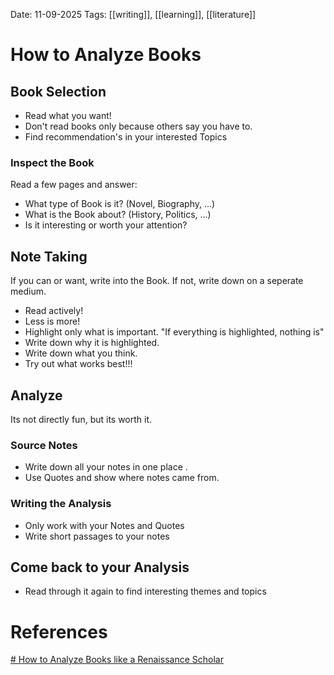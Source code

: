 Date: 11-09-2025
Tags: [[writing]], [[learning]], [[literature]] 

# How to Analyze Books

## Book Selection

- Read what you want!
- Don't read books only because others say you have to.
- Find recommendation's in your interested Topics

### Inspect the Book

Read a few pages and answer:

- What type of Book is it? (Novel, Biography, ...)
- What is the Book about? (History, Politics, ...)
- Is it interesting or worth your attention?

## Note Taking

If you can or want, write into the Book. If not, write down on a seperate medium.

- Read actively!
- Less is more!
- Highlight only what is important. "If everything is highlighted, nothing is"
- Write down why it is highlighted. 
- Write down what you think.
- Try out what works best!!!

## Analyze 

Its not directly fun, but its worth it.

### Source Notes

- Write down all your notes in one place .
- Use Quotes and show where notes came from.

### Writing the Analysis

- Only work with your Notes and Quotes
- Write short passages to your notes

## Come back to your Analysis

- Read through it again to find interesting themes and topics

# References

[# How to Analyze Books like a Renaissance Scholar](https://www.youtube.com/watch?v=r6RdMSYSQDE)